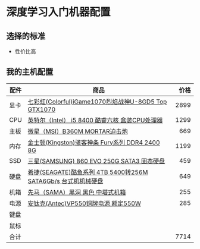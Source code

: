 # 深度学习入门机器配置

## 选择的标准
* 性价比高

## 我的主机配置
| 配件 | 商品 | 价格 |
|-------|------|------:|
| 显卡 | [七彩虹(Colorful)iGame1070烈焰战神U-8GD5 Top GTX1070](https://item.jd.com/3203194.html) | 2899 |
| CPU | [英特尔（Intel） i5 8400 酷睿六核 盒装CPU处理器](https://item.jd.com/5008397.html)  | 1299 |
| 主板 | [微星（MSI）B360M MORTAR迫击炮 ](https://item.jd.com/6833426.html) | 669 |
| 内存 | [金士顿(Kingston)骇客神条 Fury系列 DDR4 2400 8G ](https://item.jd.com/2121097.html) | 1199 |
| SSD | [三星(SAMSUNG) 860 EVO 250G SATA3 固态硬盘](https://item.jd.com/6287165.html) | 459 |
| 硬盘 | [希捷(SEAGATE)酷鱼系列 4TB 5400转256M SATA6Gb/s 台式机机械硬盘](https://item.jd.com/4220257.html)  | 649 |
| 机箱 | [先马（SAMA）黑洞 黑色 中塔式机箱](https://item.jd.com/1842778.html) | 255 |
| 电源 | [安钛克(Antec)VP550铜牌电源 额定550W](https://item.jd.com/7254027.html) | 285 |
| 键盘 |  |  |
| 鼠标 |  |  |
| 合计 |  | 7714 |
